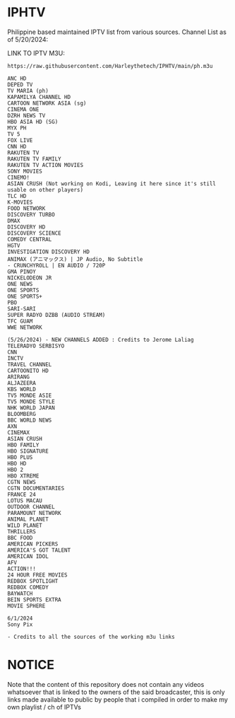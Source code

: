 # IPHTV
Philippine based maintained IPTV list from various sources.
Channel List as of 5/20/2024:

LINK TO IPTV M3U:
```
https://raw.githubusercontent.com/Harleythetech/IPHTV/main/ph.m3u
```

    ANC HD
    DEPED TV
    TV MARIA (ph)
    KAPAMILYA CHANNEL HD
    CARTOON NETWORK ASIA (sg)
    CINEMA ONE
    DZRH NEWS TV
    HBO ASIA HD (SG)
    MYX PH
    TV 5
    FOX LIVE
    CNN HD
    RAKUTEN TV
    RAKUTEN TV FAMILY
    RAKUTEN TV ACTION MOVIES
    SONY MOVIES
    CINEMO!
    ASIAN CRUSH (Not working on Kodi, Leaving it here since it's still usable on other players)
    TLC HD
    K-MOVIES
    FOOD NETWORK
    DISCOVERY TURBO
    DMAX
    DISCOVERY HD
    DISCOVERY SCIENCE
    COMEDY CENTRAL
    HGTV
    INVESTIGATION DISCOVERY HD
    ANIMAX (アニマックス) | JP Audio, No Subtitle
    - CRUNCHYROLL | EN AUDIO / 720P
    GMA PINOY
    NICKELODEON JR
    ONE NEWS
    ONE SPORTS
    ONE SPORTS+
    PBO
    SARI-SARI
    SUPER RADYO DZBB (AUDIO STREAM)
    TFC GUAM
    WWE NETWORK
    
    (5/26/2024) - NEW CHANNELS ADDED : Credits to Jerome Laliag 
    TELERADYO SERBISYO
    CNN
    INCTV
    TRAVEL CHANNEL
    CARTOONITO HD
    ARIRANG
    ALJAZEERA
    KBS WORLD
    TV5 MONDE ASIE
    TV5 MONDE STYLE
    NHK WORLD JAPAN
    BLOOMBERG
    BBC WORLD NEWS
    AXN
    CINEMAX
    ASIAN CRUSH
    HBO FAMILY
    HBO SIGNATURE
    HBO PLUS
    HBO HD
    HBO 2
    HBO XTREME
    CGTN NEWS
    CGTN DOCUMENTARIES
    FRANCE 24
    LOTUS MACAU
    OUTDOOR CHANNEL
    PARAMOUNT NETWORK
    ANIMAL PLANET
    WILD PLANET
    THRILLERS
    BBC FOOD
    AMERICAN PICKERS
    AMERICA'S GOT TALENT
    AMERICAN IDOL
    AFV
    ACTION!!!
    24 HOUR FREE MOVIES
    REDBOX SPOTLIGHT
    REDBOX COMEDY
    BAYWATCH
    BEIN SPORTS EXTRA
    MOVIE SPHERE

    6/1/2024
    Sony Pix
    
    - Credits to all the sources of the working m3u links 


# NOTICE
Note that the content of this repository does not contain any videos whatsoever that is linked to the owners of the said broadcaster, this is only links made available to public by people that i compiled in order to make my own playlist / ch of IPTVs
